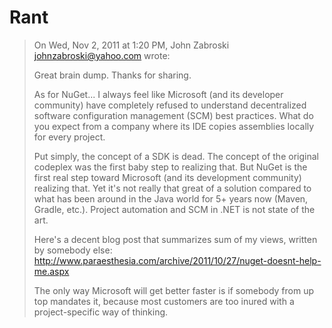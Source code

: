 # Rant

> On Wed, Nov 2, 2011 at 1:20 PM, John Zabroski <johnzabroski@yahoo.com> wrote:
> 
> Great brain dump.  Thanks for sharing.
> 
> As for NuGet... I always feel like Microsoft (and its developer community) have completely refused to understand decentralized software configuration management (SCM) best practices.  What do you expect from a company where its IDE copies assemblies locally for every project.
> 
> Put simply, the concept of a SDK is dead.  The concept of the original codeplex was the first baby step to realizing that.  But NuGet is the first real step toward Microsoft (and its development community) realizing that.  Yet it's not really that great of a solution compared to what has been around in the Java world for 5+ years now (Maven, Gradle, etc.).  Project automation and SCM in .NET is not state of the art.
> 
> Here's a decent blog post that summarizes sum of my views, written by somebody else: http://www.paraesthesia.com/archive/2011/10/27/nuget-doesnt-help-me.aspx
> 
> The only way Microsoft will get better faster is if somebody from up top mandates it, because most customers are too inured with a project-specific way of thinking.
